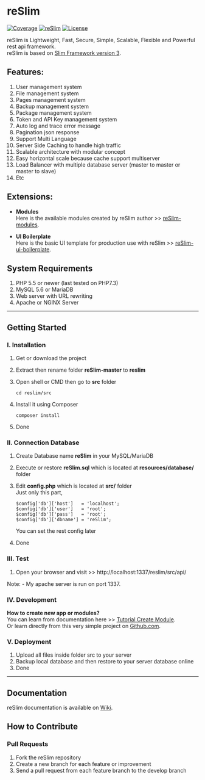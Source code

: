 reSlim
=======
[![Coverage](https://img.shields.io/badge/coverage-100%25-brightgreen.svg)](https://github.com/aalfiann/reSlim)
[![reSlim](https://img.shields.io/badge/stable-1.23.2-brightgreen.svg)](https://github.com/aalfiann/reSlim)
[![License](https://img.shields.io/badge/license-MIT-blue.svg)](https://github.com/aalfiann/reSlim/blob/master/license.md)

reSlim is Lightweight, Fast, Secure, Simple, Scalable, Flexible and Powerful rest api framework.<br>
reSlim is based on [Slim Framework version 3](http://www.slimframework.com/).<br>


Features:
---------------

1. User management system
2. File management system
3. Pages management system
4. Backup management system
5. Package management system
6. Token and API Key management system
7. Auto log and trace error message
8. Pagination json response
9. Support Multi Language
10. Server Side Caching to handle high traffic
11. Scalable architecture with modular concept
12. Easy horizontal scale because cache support multiserver
13. Load Balancer with multiple database server (master to master or master to slave)
14. Etc


Extensions:
---------------
- **Modules**  
Here is the available modules created by reSlim author >> [reSlim-modules](https://github.com/aalfiann/reSlim-modules).

- **UI Boilerplate**  
Here is the basic UI template for production use with reSlim >> [reSlim-ui-boilerplate](https://github.com/aalfiann/reSlim-ui-boilerplate).


System Requirements
---------------

1. PHP 5.5 or newer (last tested on PHP7.3)
2. MySQL 5.6 or MariaDB
3. Web server with URL rewriting
4. Apache or NGINX Server

---
Getting Started
---------------

### I. Installation
1. Get or download the project
2. Extract then rename folder **reSlim-master** to **reslim**
3. Open shell or CMD then go to **src** folder
    ```
    cd reslim/src
    ```
    
4. Install it using Composer  
    ```
    composer install
    ```
5. Done

### II. Connection Database
1. Create Database name **reSlim** in your MySQL/MariaDB
2. Execute or restore **reSlim.sql** which is located at **resources/database/** folder
3. Edit **config.php** which is located at **src/** folder  
    Just only this part,
    ```
    $config['db']['host']   = 'localhost';
    $config['db']['user']   = 'root';
    $config['db']['pass']   = 'root';
    $config['db']['dbname'] = 'reSlim';
    ```
    You can set the rest config later

4. Done

### III. Test
1. Open your browser and visit >> http://localhost:1337/reslim/src/api/

Note: 
    - My apache server is run on port 1337.

### IV. Development
**How to create new app or modules?**  
You can learn from documentation here >> [Tutorial Create Module](https://github.com/aalfiann/reSlim/wiki/Tutorial-Create-Module).  
Or learn directly from this very simple project on [Github.com](https://github.com/aalfiann/reSlim-modules-first_mod).

### V. Deployment
1. Upload all files inside folder src to your server
2. Backup local database and then restore to your server database online
3. Done

---
Documentation
-----------------
reSlim documentation is available on [Wiki](https://github.com/aalfiann/reslim/wiki).

  
How to Contribute
-----------------
### Pull Requests

1. Fork the reSlim repository
2. Create a new branch for each feature or improvement
3. Send a pull request from each feature branch to the develop branch